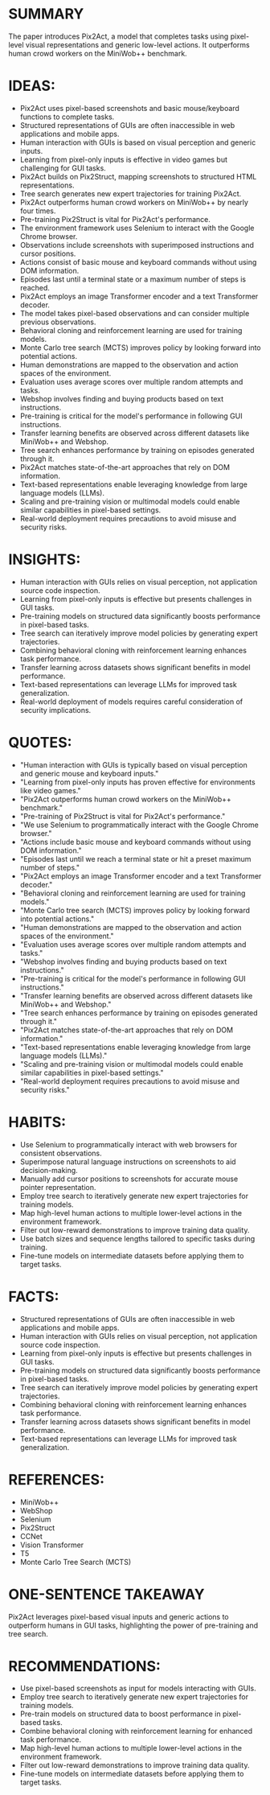 # SUMMARY
The paper introduces Pix2Act, a model that completes tasks using pixel-level visual representations and generic low-level actions. It outperforms human crowd workers on the MiniWob++ benchmark.

# IDEAS:
- Pix2Act uses pixel-based screenshots and basic mouse/keyboard functions to complete tasks.
- Structured representations of GUIs are often inaccessible in web applications and mobile apps.
- Human interaction with GUIs is based on visual perception and generic inputs.
- Learning from pixel-only inputs is effective in video games but challenging for GUI tasks.
- Pix2Act builds on Pix2Struct, mapping screenshots to structured HTML representations.
- Tree search generates new expert trajectories for training Pix2Act.
- Pix2Act outperforms human crowd workers on MiniWob++ by nearly four times.
- Pre-training Pix2Struct is vital for Pix2Act's performance.
- The environment framework uses Selenium to interact with the Google Chrome browser.
- Observations include screenshots with superimposed instructions and cursor positions.
- Actions consist of basic mouse and keyboard commands without using DOM information.
- Episodes last until a terminal state or a maximum number of steps is reached.
- Pix2Act employs an image Transformer encoder and a text Transformer decoder.
- The model takes pixel-based observations and can consider multiple previous observations.
- Behavioral cloning and reinforcement learning are used for training models.
- Monte Carlo tree search (MCTS) improves policy by looking forward into potential actions.
- Human demonstrations are mapped to the observation and action spaces of the environment.
- Evaluation uses average scores over multiple random attempts and tasks.
- Webshop involves finding and buying products based on text instructions.
- Pre-training is critical for the model's performance in following GUI instructions.
- Transfer learning benefits are observed across different datasets like MiniWob++ and Webshop.
- Tree search enhances performance by training on episodes generated through it.
- Pix2Act matches state-of-the-art approaches that rely on DOM information.
- Text-based representations enable leveraging knowledge from large language models (LLMs).
- Scaling and pre-training vision or multimodal models could enable similar capabilities in pixel-based settings.
- Real-world deployment requires precautions to avoid misuse and security risks.

# INSIGHTS:
- Human interaction with GUIs relies on visual perception, not application source code inspection.
- Learning from pixel-only inputs is effective but presents challenges in GUI tasks.
- Pre-training models on structured data significantly boosts performance in pixel-based tasks.
- Tree search can iteratively improve model policies by generating expert trajectories.
- Combining behavioral cloning with reinforcement learning enhances task performance.
- Transfer learning across datasets shows significant benefits in model performance.
- Text-based representations can leverage LLMs for improved task generalization.
- Real-world deployment of models requires careful consideration of security implications.

# QUOTES:
- "Human interaction with GUIs is typically based on visual perception and generic mouse and keyboard inputs."
- "Learning from pixel-only inputs has proven effective for environments like video games."
- "Pix2Act outperforms human crowd workers on the MiniWob++ benchmark."
- "Pre-training of Pix2Struct is vital for Pix2Act's performance."
- "We use Selenium to programmatically interact with the Google Chrome browser."
- "Actions include basic mouse and keyboard commands without using DOM information."
- "Episodes last until we reach a terminal state or hit a preset maximum number of steps."
- "Pix2Act employs an image Transformer encoder and a text Transformer decoder."
- "Behavioral cloning and reinforcement learning are used for training models."
- "Monte Carlo tree search (MCTS) improves policy by looking forward into potential actions."
- "Human demonstrations are mapped to the observation and action spaces of the environment."
- "Evaluation uses average scores over multiple random attempts and tasks."
- "Webshop involves finding and buying products based on text instructions."
- "Pre-training is critical for the model's performance in following GUI instructions."
- "Transfer learning benefits are observed across different datasets like MiniWob++ and Webshop."
- "Tree search enhances performance by training on episodes generated through it."
- "Pix2Act matches state-of-the-art approaches that rely on DOM information."
- "Text-based representations enable leveraging knowledge from large language models (LLMs)."
- "Scaling and pre-training vision or multimodal models could enable similar capabilities in pixel-based settings."
- "Real-world deployment requires precautions to avoid misuse and security risks."

# HABITS:
- Use Selenium to programmatically interact with web browsers for consistent observations.
- Superimpose natural language instructions on screenshots to aid decision-making.
- Manually add cursor positions to screenshots for accurate mouse pointer representation.
- Employ tree search to iteratively generate new expert trajectories for training models.
- Map high-level human actions to multiple lower-level actions in the environment framework.
- Filter out low-reward demonstrations to improve training data quality.
- Use batch sizes and sequence lengths tailored to specific tasks during training.
- Fine-tune models on intermediate datasets before applying them to target tasks.

# FACTS:
- Structured representations of GUIs are often inaccessible in web applications and mobile apps.
- Human interaction with GUIs relies on visual perception, not application source code inspection.
- Learning from pixel-only inputs is effective but presents challenges in GUI tasks.
- Pre-training models on structured data significantly boosts performance in pixel-based tasks.
- Tree search can iteratively improve model policies by generating expert trajectories.
- Combining behavioral cloning with reinforcement learning enhances task performance.
- Transfer learning across datasets shows significant benefits in model performance.
- Text-based representations can leverage LLMs for improved task generalization.

# REFERENCES:
- MiniWob++
- WebShop
- Selenium
- Pix2Struct
- CCNet
- Vision Transformer
- T5
- Monte Carlo Tree Search (MCTS)
  
# ONE-SENTENCE TAKEAWAY
Pix2Act leverages pixel-based visual inputs and generic actions to outperform humans in GUI tasks, highlighting the power of pre-training and tree search.

# RECOMMENDATIONS:
- Use pixel-based screenshots as input for models interacting with GUIs.
- Employ tree search to iteratively generate new expert trajectories for training models.
- Pre-train models on structured data to boost performance in pixel-based tasks.
- Combine behavioral cloning with reinforcement learning for enhanced task performance.
- Map high-level human actions to multiple lower-level actions in the environment framework.
- Filter out low-reward demonstrations to improve training data quality.
- Fine-tune models on intermediate datasets before applying them to target tasks.